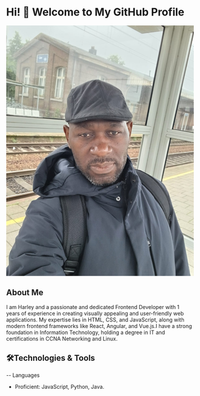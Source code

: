 # Hi! 👋 Welcome to My GitHub Profile

![Harley](./img/harley.jpeg)

## About Me

I am Harley and a passionate and dedicated Frontend Developer with 1 years of
experience in creating visually appealing and user-friendly web applications. My
expertise lies in HTML, CSS, and JavaScript, along with modern frontend
frameworks like React, Angular, and Vue.js.I have a strong foundation in
Information Technology, holding a degree in IT and certifications in CCNA
Networking and Linux.

## 🛠️Technologies & Tools

-- Languages

- Proficient: JavaScript, Python, Java.
